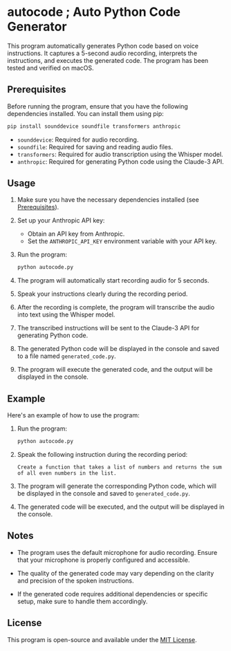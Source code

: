# autocode ; Auto Python Code Generator

This program automatically generates Python code based on voice instructions. It captures a 5-second audio recording, interprets the instructions, and executes the generated code. The program has been tested and verified on macOS.

## Prerequisites

Before running the program, ensure that you have the following dependencies installed. You can install them using pip:

```bash
pip install sounddevice soundfile transformers anthropic
```

- `sounddevice`: Required for audio recording.
- `soundfile`: Required for saving and reading audio files.
- `transformers`: Required for audio transcription using the Whisper model.
- `anthropic`: Required for generating Python code using the Claude-3 API.

## Usage

1. Make sure you have the necessary dependencies installed (see [Prerequisites](#prerequisites)).

2. Set up your Anthropic API key:
   - Obtain an API key from Anthropic.
   - Set the `ANTHROPIC_API_KEY` environment variable with your API key.

3. Run the program:
   ```bash
   python autocode.py
   ```

4. The program will automatically start recording audio for 5 seconds.

5. Speak your instructions clearly during the recording period.

6. After the recording is complete, the program will transcribe the audio into text using the Whisper model.

7. The transcribed instructions will be sent to the Claude-3 API for generating Python code.

8. The generated Python code will be displayed in the console and saved to a file named `generated_code.py`.

9. The program will execute the generated code, and the output will be displayed in the console.

## Example

Here's an example of how to use the program:

1. Run the program:
   ```bash
   python autocode.py
   ```

2. Speak the following instruction during the recording period:
   ```
   Create a function that takes a list of numbers and returns the sum of all even numbers in the list.
   ```

3. The program will generate the corresponding Python code, which will be displayed in the console and saved to `generated_code.py`.

4. The generated code will be executed, and the output will be displayed in the console.

## Notes

- The program uses the default microphone for audio recording. Ensure that your microphone is properly configured and accessible.

- The quality of the generated code may vary depending on the clarity and precision of the spoken instructions.

- If the generated code requires additional dependencies or specific setup, make sure to handle them accordingly.

## License

This program is open-source and available under the [MIT License](LICENSE).
